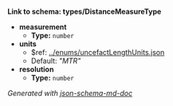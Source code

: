 <b id="typesdistancemeasuretype">Link to schema: types/DistanceMeasureType</b>

 - <b id="#types/DistanceMeasureType/properties/measurement">measurement</b>
	 - **Type:** `number`
 - <b id="#types/DistanceMeasureType/properties/units">units</b>
	 - &#36;ref: [../enums/uncefactLengthUnits.json](#..enumsuncefactlengthunits.json)
	 - Default: _"MTR"_
 - <b id="#types/DistanceMeasureType/properties/resolution">resolution</b>
	 - **Type:** `number`

_Generated with [json-schema-md-doc](https://brianwendt.github.io/json-schema-md-doc/)_